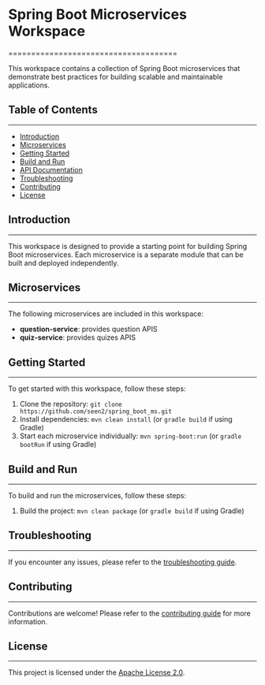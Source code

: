 # Spring Boot Microservices Workspace
=====================================

This workspace contains a collection of Spring Boot microservices that demonstrate best practices for building scalable and maintainable applications.

## Table of Contents
-----------------

* [Introduction](#introduction)
* [Microservices](#microservices)
* [Getting Started](#getting-started)
* [Build and Run](#build-and-run)
* [API Documentation](#api-documentation)
* [Troubleshooting](#troubleshooting)
* [Contributing](#contributing)
* [License](#license)

## Introduction
------------

This workspace is designed to provide a starting point for building Spring Boot microservices. Each microservice is a separate module that can be built and deployed independently.

## Microservices
-------------

The following microservices are included in this workspace:

* **question-service**: provides question APIS
* **quiz-service**: provides quizes APIS

## Getting Started
---------------

To get started with this workspace, follow these steps:

1. Clone the repository: `git clone https://github.com/seen2/spring_boot_ms.git`
2. Install dependencies: `mvn clean install` (or `gradle build` if using Gradle)
3. Start each microservice individually: `mvn spring-boot:run` (or `gradle bootRun` if using Gradle)

## Build and Run
--------------

To build and run the microservices, follow these steps:

1. Build the project: `mvn clean package` (or `gradle build` if using Gradle)


## Troubleshooting
--------------

If you encounter any issues, please refer to the [troubleshooting guide](troubleshooting.md).

## Contributing
------------

Contributions are welcome! Please refer to the [contributing guide](contributing.md) for more information.

## License
-------

This project is licensed under the [Apache License 2.0](http://www.apache.org/licenses/LICENSE-2.0).